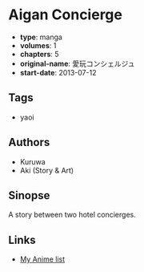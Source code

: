 # Aigan Concierge

-   **type**: manga
-   **volumes**: 1
-   **chapters**: 5
-   **original-name**: 愛玩コンシェルジュ
-   **start-date**: 2013-07-12

## Tags

-   yaoi

## Authors

-   Kuruwa
-   Aki (Story & Art)

## Sinopse

A story between two hotel concierges.

## Links

-   [My Anime list](https://myanimelist.net/manga/59297/Aigan_Concierge)
